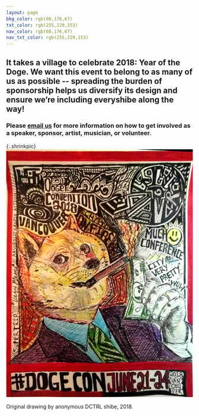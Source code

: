 ```yaml
---
layout: page
bkg_color: rgb(60,176,67)
txt_color: rgb(255,229,153)
nav_color: rgb(60,176,67)
nav_txt_color: rgb(255,229,153)
---
```


## It takes a village to celebrate 2018: Year of the Doge. We want this event to belong to as many of us as possible -- spreading the burden of sponsorship helps us diversify its design and ensure we’re including everyshibe along the way!

### Please [email us](mailto:carpelunam@gmail.com) for more information on how to get involved as a speaker, sponsor, artist, musician, or volunteer.

{:.shrinkpic}
![Much Dogecon Drawing](/images/doge_drawing.jpg)
  <figcaption>Original drawing by anonymous DCTRL shibe, 2018. </figcaption>
